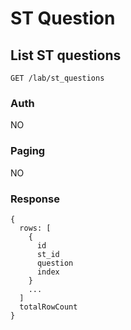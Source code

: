 # ST Question

## List ST questions
```
GET /lab/st_questions
```

### Auth
NO

### Paging
NO

### Response
```
{
  rows: [
    {
      id
      st_id
      question
      index
    }
    ...
  ]
  totalRowCount
}
```
